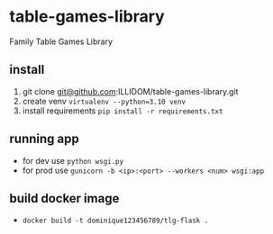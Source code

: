 # table-games-library
Family Table Games Library

## install
1. git clone git@github.com:ILLIDOM/table-games-library.git
2. create venv ``virtualenv --python=3.10 venv``
3. install requirements ``pip install -r requirements.txt``

## running app
- for dev use ``python wsgi.py``
- for prod use ``gunicorn -b <ip>:<port> --workers <num> wsgi:app``

## build docker image
- ``docker build -t dominique123456789/tlg-flask .``